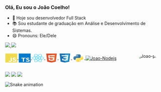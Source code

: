 ### Olá, Eu sou o João Coelho! 



- 🔭 Hoje sou desenvolvedor Full Stack
- 📚 Sou estudante de graduação em Análise e Desenvolvimento de Sistemas.
- 😄 Pronouns: Ele/Dele

<div>
  <a href="https://github.com/joaocoelhoo">
  <img height="180em" src="https://github-readme-stats.vercel.app/api?username=joaocoelhoo&count_private=true&show_icons=true&theme=tokyonight&include_all_commits">
  <img height="180em" src="https://github-readme-stats.vercel.app/api/top-langs/?username=joaocoelhoo&layout=compact&theme=tokyonight">
</div>

<div style="display: inline_block"><br>
  <img align="center" alt="Joao-Js" height="30" width="40" src="https://raw.githubusercontent.com/devicons/devicon/master/icons/javascript/javascript-plain.svg">
  <img align="center" alt="Joao-Ts" height="30" width="40" src="https://raw.githubusercontent.com/devicons/devicon/master/icons/typescript/typescript-plain.svg">
  <img align="center" alt="Joao-React" height="30" width="40" src="https://raw.githubusercontent.com/devicons/devicon/master/icons/react/react-original.svg">
  <img align="center" alt="Joao-HTML" height="30" width="40" src="https://raw.githubusercontent.com/devicons/devicon/master/icons/html5/html5-original.svg">
  <img align="center" alt="Joao-CSS" height="30" width="40" src="https://raw.githubusercontent.com/devicons/devicon/master/icons/css3/css3-original.svg">
  <img align="center" alt="Joao-Python" height="30" width="40" src="https://raw.githubusercontent.com/devicons/devicon/master/icons/python/python-original.svg">
  <img align="center" alt="Joao-Nodejs" height="30" width="40" src="https://cdn.jsdelivr.net/gh/devicons/devicon/icons/nodejs/nodejs-original.svg">
  <img align="right" alt="Joao-pic" height="150" style="border-radius:50px;" src="https://media.licdn.com/dms/image/C4D03AQFAHBvIfd6x-A/profile-displayphoto-shrink_800_800/0/1636320824734?e=1686182400&v=beta&t=gzn4AC43l__KpB4VghdWu7oDRXTb7iNOEu26UCOM_lQ">
</div>

##

<div> 
  <a href="https://www.instagram.com/jcoelhooo/" target="_blank"><img src="https://img.shields.io/badge/-Instagram-%23E4405F?style=for-the-badge&logo=instagram&logoColor=white" target="_blank"></a>
  <a href = "mailto:joaopaulomelocoelho@gmail.com"><img src="https://img.shields.io/badge/-Gmail-%23333?style=for-the-badge&logo=gmail&logoColor=white" target="_blank"></a>
  <a href="https://www.linkedin.com/in/jcoelhoo/" target="_blank"><img src="https://img.shields.io/badge/-LinkedIn-%230077B5?style=for-the-badge&logo=linkedin&logoColor=white" target="_blank"></a> 
  
</div>

![Snake animation](https://github.com/joaocoelhoo)
